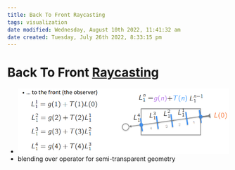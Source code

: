 ```yaml
---
title: Back To Front Raycasting
tags: visualization
date modified: Wednesday, August 10th 2022, 11:41:32 am
date created: Tuesday, July 26th 2022, 8:33:15 pm
---
```


# Back To Front [Raycasting](Raycasting.md)
- ![im](assets/Pasted%20image%2020220418001932.png)
- blending over operator for semi-transparent geometry


